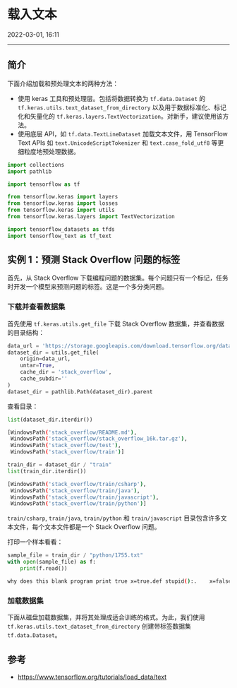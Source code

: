 # 载入文本

2022-03-01, 16:11
***

## 简介

下面介绍加载和预处理文本的两种方法：

- 使用 keras 工具和预处理层。包括将数据转换为 `tf.data.Dataset` 的 `tf.keras.utils.text_dataset_from_directory` 以及用于数据标准化、标记化和矢量化的 `tf.keras.layers.TextVectorization`。对新手，建议使用该方法。
- 使用底层 API，如 `tf.data.TextLineDataset` 加载文本文件，用 TensorFlow Text APIs 如 `text.UnicodeScriptTokenizer` 和 `text.case_fold_utf8` 等更细粒度地预处理数据。

```python
import collections
import pathlib

import tensorflow as tf

from tensorflow.keras import layers
from tensorflow.keras import losses
from tensorflow.keras import utils
from tensorflow.keras.layers import TextVectorization

import tensorflow_datasets as tfds
import tensorflow_text as tf_text
```

## 实例 1：预测 Stack Overflow 问题的标签

首先，从 Stack Overflow 下载编程问题的数据集。每个问题只有一个标记，任务时开发一个模型来预测问题的标签。这是一个多分类问题。

### 下载并查看数据集

首先使用 `tf.keras.utils.get_file` 下载 Stack Overflow 数据集，并查看数据的目录结构：

```python
data_url = 'https://storage.googleapis.com/download.tensorflow.org/data/stack_overflow_16k.tar.gz'
dataset_dir = utils.get_file(
    origin=data_url,
    untar=True,
    cache_dir = 'stack_overflow',
    cache_subdir=''
)
dataset_dir = pathlib.Path(dataset_dir).parent
```

查看目录：

```python
list(dataset_dir.iterdir())
```

```sh
[WindowsPath('stack_overflow/README.md'),
 WindowsPath('stack_overflow/stack_overflow_16k.tar.gz'),
 WindowsPath('stack_overflow/test'),
 WindowsPath('stack_overflow/train')]
```

```python
train_dir = dataset_dir / "train"
list(train_dir.iterdir())
```

```sh
[WindowsPath('stack_overflow/train/csharp'),
 WindowsPath('stack_overflow/train/java'),
 WindowsPath('stack_overflow/train/javascript'),
 WindowsPath('stack_overflow/train/python')]
```

`train/csharp`, `train/java`, `train/python` 和 `train/javascript` 目录包含许多文本文件，每个文本文件都是一个 Stack Overflow 问题。

打印一个样本看看：

```python
sample_file = train_dir / "python/1755.txt"
with open(sample_file) as f:
    print(f.read())
```

```sh
why does this blank program print true x=true.def stupid():.    x=false.stupid().print x
```

### 加载数据集

下面从磁盘加载数据集，并将其处理成适合训练的格式。为此，我们使用 `tf.keras.utils.text_dataset_from_directory` 创建带标签数据集 `tf.data.Dataset`。

## 参考

- https://www.tensorflow.org/tutorials/load_data/text
